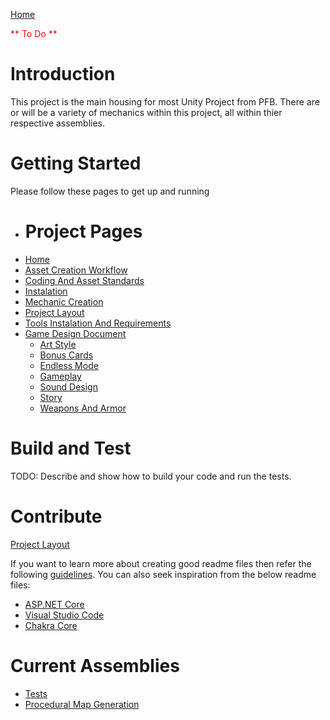 [Home](README.md)

<span style="color:red">** To Do **</span>
# Introduction 
This project is the main housing for most Unity Project from PFB.
There are or will be a variety of mechanics within this project, all within thier respective assemblies. 

# Getting Started
Please follow these pages to get up and running

- # Project Pages
- [Home](../../README.md)
- [Asset Creation Workflow](/docs/General/AssetCreationWorkflow.md)
- [Coding And Asset Standards](/docs/General/CodingAndAssetStandards.md)
- [Instalation](/docs/General/Instalation.MD)
- [Mechanic Creation](/docs/General/MechanicCreation.md)
- [Project Layout](/docs/General/ProjectLayout.MD)
- [Tools Instalation And Requirements](/docs/General/ToolsInstalationAndRequirements.md)
- [Game Design Document](/docs/GDD/GameDesignDocument.MD)
    - [Art Style](/docs/GDD/ArtStyle.MD)
    - [Bonus Cards](/docs/GDD/BonusCards.MD)
    - [Endless Mode](/docs/GDD/EndlessMode.md)
    - [Gameplay](/docs/GDD/Gameplay.MD)
    - [Sound Design](/docs/GDD/SoundDesign.MD)
    - [Story](/docs/GDD/Story.MD)
    - [Weapons And Armor](/docs/GDD/WeaponsAndArmor.MD)




# Build and Test
TODO: Describe and show how to build your code and run the tests. 

# Contribute
[Project Layout](Docs/ProjectLayout.MD)

If you want to learn more about creating good readme files then refer the following [guidelines](https://docs.microsoft.com/en-us/azure/devops/repos/git/create-a-readme?view=azure-devops). You can also seek inspiration from the below readme files:
- [ASP.NET Core](https://github.com/aspnet/Home)
- [Visual Studio Code](https://github.com/Microsoft/vscode)
- [Chakra Core](https://github.com/Microsoft/ChakraCore)


# Current Assemblies 
- [Tests](DungeonCrawler/Assets/SRC/__Tests__/Tests_ReadMe.md)
- [Procedural Map Generation](DungeonCrawler/Assets/SRC/ProceduralMapGeneration/ProceduralMapGeneration_ReadMe.md)
